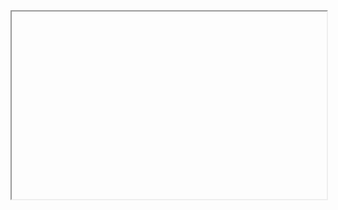 <iframe data-src="https://liaojunjun.github.io/nice/root/svg/svg_radar_chart_demo.html" width="100%" height="300"></iframe>
